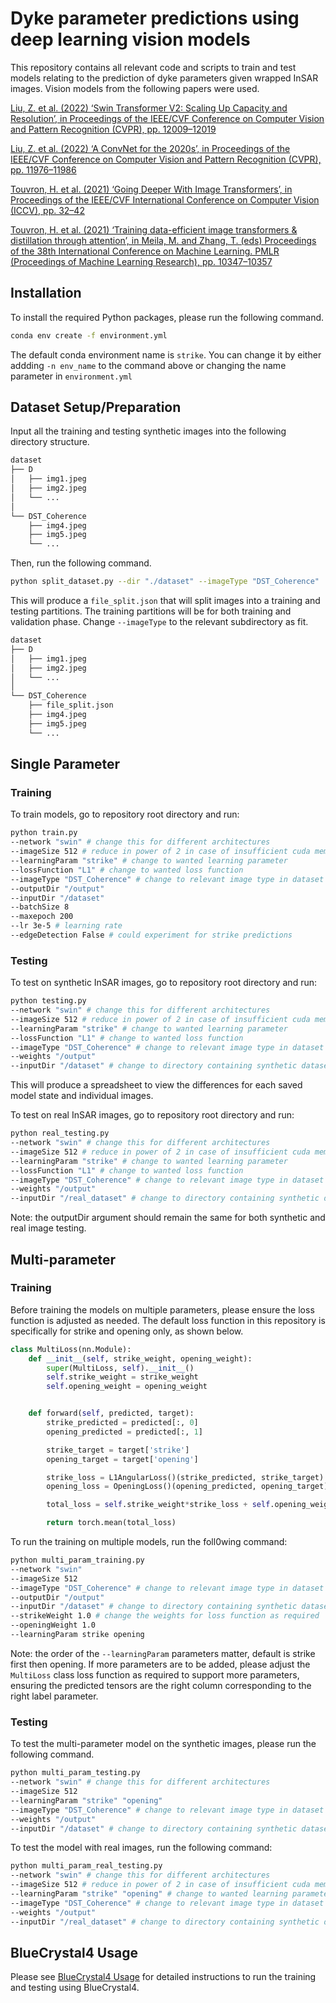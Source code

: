# Dyke parameter predictions using deep learning vision models

This repository contains all relevant code and scripts to train and test models relating to the prediction of dyke parameters given wrapped InSAR images. Vision models from the following papers were used.

[Liu, Z. et al. (2022) ‘Swin Transformer V2: Scaling Up Capacity and Resolution’, in Proceedings of the IEEE/CVF Conference on Computer Vision and Pattern Recognition (CVPR), pp. 12009–12019](https://openaccess.thecvf.com/content/CVPR2022/html/Liu_Swin_Transformer_V2_Scaling_Up_Capacity_and_Resolution_CVPR_2022_paper.html)

[Liu, Z. et al. (2022) ‘A ConvNet for the 2020s’, in Proceedings of the IEEE/CVF Conference on Computer Vision and Pattern Recognition (CVPR), pp. 11976–11986](https://openaccess.thecvf.com/content/CVPR2022/html/Liu_A_ConvNet_for_the_2020s_CVPR_2022_paper.html)

[Touvron, H. et al. (2021) ‘Going Deeper With Image Transformers’, in Proceedings of the IEEE/CVF International Conference on Computer Vision (ICCV), pp. 32–42](https://openaccess.thecvf.com/content/ICCV2021/html/Touvron_Going_Deeper_With_Image_Transformers_ICCV_2021_paper.html)

[Touvron, H. et al. (2021) ‘Training data-efficient image transformers & distillation through attention’, in Meila, M. and Zhang, T. (eds) Proceedings of the 38th International Conference on Machine Learning. PMLR (Proceedings of Machine Learning Research), pp. 10347–10357](https://proceedings.mlr.press/v139/touvron21a)

## Installation

To install the required Python packages, please run the following command.

```bash
conda env create -f environment.yml
```

The default conda environment name is ``strike``. You can change it by either addding ``-n env_name`` to the command above or changing the name parameter in ``environment.yml``

## Dataset Setup/Preparation

Input all the training and testing synthetic images into the following directory structure.

```bash
dataset
├── D
│   ├── img1.jpeg
│   ├── img2.jpeg
│   └── ...
│   
└── DST_Coherence
    ├── img4.jpeg
    ├── img5.jpeg
    └── ...
```

Then, run the following command.

```bash
python split_dataset.py --dir "./dataset" --imageType "DST_Coherence"
```

This will produce a `file_split.json` that will split images into a training and testing partitions. The training partitions will be for both training and validation phase. Change ``--imageType`` to the relevant subdirectory as fit.

```bash
dataset
├── D
│   ├── img1.jpeg
│   ├── img2.jpeg
│   └── ...
│   
└── DST_Coherence
    ├── file_split.json
    ├── img4.jpeg
    ├── img5.jpeg
    └── ...
```

## Single Parameter

### Training

To train models, go to repository root directory and run:

```bash
python train.py 
--network "swin" # change this for different architectures
--imageSize 512 # reduce in power of 2 in case of insufficient cuda memory 
--learningParam "strike" # change to wanted learning parameter
--lossFunction "L1" # change to wanted loss function
--imageType "DST_Coherence" # change to relevant image type in dataset
--outputDir "/output"
--inputDir "/dataset"
--batchSize 8
--maxepoch 200
--lr 3e-5 # learning rate
--edgeDetection False # could experiment for strike predictions
```

### Testing

To test on synthetic InSAR images, go to repository root directory and run:

```bash
python testing.py 
--network "swin" # change this for different architectures
--imageSize 512 # reduce in power of 2 in case of insufficient cuda memory 
--learningParam "strike" # change to wanted learning parameter
--lossFunction "L1" # change to wanted loss function
--imageType "DST_Coherence" # change to relevant image type in dataset
--weights "/output"
--inputDir "/dataset" # change to directory containing synthetic dataset
```

This will produce a spreadsheet to view the differences for each saved model state and individual images.

To test on real InSAR images, go to repository root directory and run:

```bash
python real_testing.py
--network "swin" # change this for different architectures
--imageSize 512 # reduce in power of 2 in case of insufficient cuda memory 
--learningParam "strike" # change to wanted learning parameter
--lossFunction "L1" # change to wanted loss function
--imageType "DST_Coherence" # change to relevant image type in dataset
--weights "/output"
--inputDir "/real_dataset" # change to directory containing synthetic dataset
```

Note: the outputDir argument should remain the same for both synthetic and real image testing.

## Multi-parameter

### Training

Before training the models on multiple parameters, please ensure the loss function is adjusted as needed. The default loss function in this repository is specifically for strike and opening only, as shown below.

```python
class MultiLoss(nn.Module):
    def __init__(self, strike_weight, opening_weight):
        super(MultiLoss, self).__init__()
        self.strike_weight = strike_weight
        self.opening_weight = opening_weight


    def forward(self, predicted, target):
        strike_predicted = predicted[:, 0]
        opening_predicted = predicted[:, 1]

        strike_target = target['strike']
        opening_target = target['opening']

        strike_loss = L1AngularLoss()(strike_predicted, strike_target)
        opening_loss = OpeningLoss()(opening_predicted, opening_target)

        total_loss = self.strike_weight*strike_loss + self.opening_weight*opening_loss

        return torch.mean(total_loss)
```

To run the training on multiple models, run the foll0wing command:

```bash
python multi_param_training.py
--network "swin"
--imageSize 512
--imageType "DST_Coherence" # change to relevant image type in dataset
--outputDir "/output"
--inputDir "/dataset" # change to directory containing synthetic dataset
--strikeWeight 1.0 # change the weights for loss function as required
--openingWeight 1.0 
--learningParam strike opening
```

Note: the order of the ``--learningParam`` parameters matter, default is strike first then opening. If more parameters are to be added, please adjust the ``MultiLoss`` class loss function as required to support more parameters, ensuring the predicted tensors are the right column corresponding to the right label parameter.

### Testing

To test the multi-parameter model on the synthetic images, please run the following command.

```bash
python multi_param_testing.py 
--network "swin" # change this for different architectures
--imageSize 512
--learningParam "strike" "opening" 
--imageType "DST_Coherence" # change to relevant image type in dataset
--weights "/output"
--inputDir "/dataset" # change to directory containing synthetic dataset
```

To test the model with real images, run the following command:

```bash
python multi_param_real_testing.py
--network "swin" # change this for different architectures
--imageSize 512 # reduce in power of 2 in case of insufficient cuda memory 
--learningParam "strike" "opening" # change to wanted learning parameter
--imageType "DST_Coherence" # change to relevant image type in dataset
--weights "/output"
--inputDir "/real_dataset" # change to directory containing synthetic dataset
```

## BlueCrystal4 Usage

Please see [BlueCrystal4 Usage](BC4.md) for detailed instructions to run the training and testing using BlueCrystal4.
